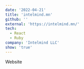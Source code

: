 ```yaml
---
date: '2022-04-21'
title: 'intelmind.mn'
github: ''
external: 'https://intelmind.mn/'
tech:
  - React
  - Ruby
company: 'Intelmind LLC'
show: 'true'
---
```


Website
